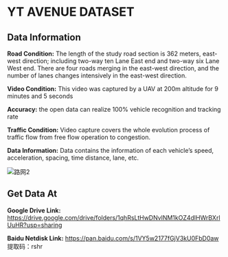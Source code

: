 # YT AVENUE DATASET

## Data Information

**Road Condition:** The length of the study road section is 362 meters, east-west direction; including two-way ten Lane East end and two-way six Lane West end. There are four roads merging in the east-west direction, and the number of lanes changes intensively in the east-west direction.

**Video Condition:** This video was captured by a UAV at 200m altitude for 9 minutes and 5 seconds

**Accuracy:** the open data can realize 100% vehicle recognition and tracking rate

**Traffic Condition:** Video capture covers the whole evolution process of traffic flow from free flow operation to congestion.

**Data Information:** Data contains the information of each vehicle’s speed, acceleration, spacing, time distance, lane, etc.

![路网2](https://user-images.githubusercontent.com/76984633/162378111-7581bfe9-da68-450d-8e72-71fe4f36c8e5.jpg)


## Get Data At

**Google Drive Link:**  https://drive.google.com/drive/folders/1qhRsLtHwDNvlNM1kOZ4dlHWrBXrlUuHR?usp=sharing

**Baidu Netdisk Link:** https://pan.baidu.com/s/1VY5w2177fGjV3kU0FbD0aw 提取码：rshr
